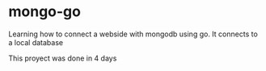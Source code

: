 # mongo-go

Learning how to connect a webside with mongodb using go.
It connects to a local database

This proyect was done in 4 days